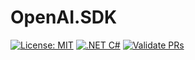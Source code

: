 # OpenAI.SDK
<p dir="auto">
<a href="https://opensource.org/licenses/MIT" rel="nofollow"><img src="https://camo.githubusercontent.com/78f47a09877ba9d28da1887a93e5c3bc2efb309c1e910eb21135becd2998238a/68747470733a2f2f696d672e736869656c64732e696f2f62616467652f4c6963656e73652d4d49542d79656c6c6f772e737667" alt="License: MIT" data-canonical-src="https://img.shields.io/badge/License-MIT-yellow.svg" style="max-width: 100%;"></a>
<a href="https://docs.microsoft.com/en-us/dotnet/csharp/" rel="nofollow"><img src="https://camo.githubusercontent.com/e41a40f6509020590044d0721e757e384e54cf3f6ddcc0e5dc2d08af271cced1/68747470733a2f2f696d672e736869656c64732e696f2f62616467652f2e4e45542d432532332d626c7565" alt=".NET C#" data-canonical-src="https://img.shields.io/badge/.NET-C%23-blue" style="max-width: 100%;"></a>
<a href="https://github.com/Banovvv/OpenAI.SDK/actions/workflows/dotnet.yml"><img src="https://github.com/Banovvv/OpenAI.SDK/actions/workflows/dotnet.yml/badge.svg" alt="Validate PRs" style="max-width: 100%;"></a>
</p>
